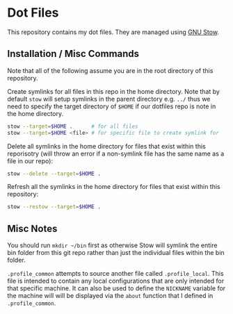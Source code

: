 

# Dot Files

This repository contains my dot files. They are managed using
[GNU Stow](https://www.gnu.org/software/stow/).


## Installation / Misc Commands

Note that all of the following assume you are in the root directory of this repository.

Create symlinks for all files in this repo in the home directory. Note that by default `stow`
will setup symlinks in the parent directory e.g. `../` thus we need to specify the target directory
of `$HOME` if our dotfiles repo is note in the home directory.
```bash
stow --target=$HOME .      # for all files
stow --target=$HOME <file> # for specific file to create symlink for
```

Delete all symlinks in the home directory for files that exist within this reporisotry
(will throw an error if a non-symlink file has the same name as a file in our repo):
```bash
stow --delete --target=$HOME .
```

Refresh all the symlinks in the home directory for files that exist within this repository:
```bash
stow --restow --target=$HOME .
```

## Misc Notes

You should run `mkdir ~/bin` first as otherwise Stow will symlink the entire bin folder from
this git repo rather than just the individual files within the bin folder.


`.profile_common` attempts to source another file called `.profile_local`. This file
is intended to contain any local configurations that are only intended for that specific
machine. It can also be used to define the `NICKNAME` variable for the machine will will be
displayed via the `about` function that I defined in `.profile_common`.

